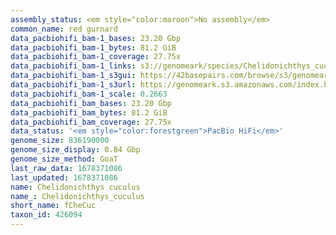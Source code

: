 ```yaml
---
assembly_status: <em style="color:maroon">No assembly</em>
common_name: red gurnard
data_pacbiohifi_bam-1_bases: 23.20 Gbp
data_pacbiohifi_bam-1_bytes: 81.2 GiB
data_pacbiohifi_bam-1_coverage: 27.75x
data_pacbiohifi_bam-1_links: s3://genomeark/species/Chelidonichthys_cuculus/fCheCuc1/genomic_data/pacbio_hifi/<br>
data_pacbiohifi_bam-1_s3gui: https://42basepairs.com/browse/s3/genomeark/species/Chelidonichthys_cuculus/fCheCuc1/genomic_data/pacbio_hifi/
data_pacbiohifi_bam-1_s3url: https://genomeark.s3.amazonaws.com/index.html?prefix=species/Chelidonichthys_cuculus/fCheCuc1/genomic_data/pacbio_hifi/
data_pacbiohifi_bam-1_scale: 0.2663
data_pacbiohifi_bam_bases: 23.20 Gbp
data_pacbiohifi_bam_bytes: 81.2 GiB
data_pacbiohifi_bam_coverage: 27.75x
data_status: '<em style="color:forestgreen">PacBio HiFi</em>'
genome_size: 836190000
genome_size_display: 0.84 Gbp
genome_size_method: GoaT
last_raw_data: 1678371086
last_updated: 1678371086
name: Chelidonichthys cuculus
name_: Chelidonichthys_cuculus
short_name: fCheCuc
taxon_id: 426094
---
```

